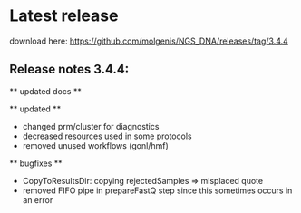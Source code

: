 # Latest release

download here: https://github.com/molgenis/NGS_DNA/releases/tag/3.4.4

## Release notes 3.4.4:

** updated docs **

** updated **
- changed prm/cluster for diagnostics 
- decreased resources used in some protocols
- removed unused workflows (gonl/hmf)

** bugfixes **
- CopyToResultsDir: copying rejectedSamples => misplaced quote
- removed FIFO pipe in prepareFastQ step since this sometimes occurs in an error
